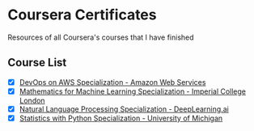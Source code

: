 # Coursera Certificates

Resources of all Coursera's courses that I have finished

## Course List
- [x] [DevOps on AWS Specialization - Amazon Web Services](https://www.coursera.org/specializations/aws-devops)
- [x] [Mathematics for Machine Learning Specialization - Imperial College London](https://www.coursera.org/specializations/mathematics-machine-learning)
- [x] [Natural Language Processing Specialization - DeepLearning.ai](https://www.coursera.org/specializations/natural-language-processing)
- [x] [Statistics with Python Specialization - University of Michigan](https://www.coursera.org/specializations/statistics-with-python)
